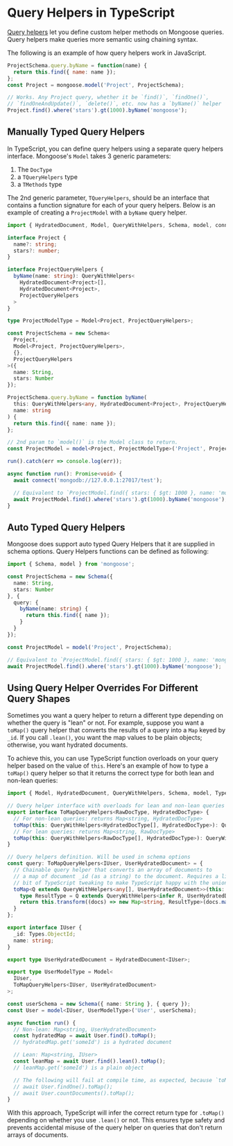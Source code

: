 # Query Helpers in TypeScript

[Query helpers](http://thecodebarbarian.com/mongoose-custom-query-methods.html) let you define custom helper methods on Mongoose queries.
Query helpers make queries more semantic using chaining syntax.

The following is an example of how query helpers work in JavaScript.

```javascript
ProjectSchema.query.byName = function(name) {
  return this.find({ name: name });
};
const Project = mongoose.model('Project', ProjectSchema);

// Works. Any Project query, whether it be `find()`, `findOne()`,
// `findOneAndUpdate()`, `delete()`, etc. now has a `byName()` helper
Project.find().where('stars').gt(1000).byName('mongoose');
```

## Manually Typed Query Helpers

In TypeScript, you can define query helpers using a separate query helpers interface.
Mongoose's `Model` takes 3 generic parameters:

1. The `DocType`
2. a `TQueryHelpers` type
3. a `TMethods` type

The 2nd generic parameter, `TQueryHelpers`, should be an interface that contains a function signature for each of your query helpers.
Below is an example of creating a `ProjectModel` with a `byName` query helper.

```typescript
import { HydratedDocument, Model, QueryWithHelpers, Schema, model, connect } from 'mongoose';

interface Project {
  name?: string;
  stars?: number;
}

interface ProjectQueryHelpers {
  byName(name: string): QueryWithHelpers<
    HydratedDocument<Project>[],
    HydratedDocument<Project>,
    ProjectQueryHelpers
  >
}

type ProjectModelType = Model<Project, ProjectQueryHelpers>;

const ProjectSchema = new Schema<
  Project,
  Model<Project, ProjectQueryHelpers>,
  {},
  ProjectQueryHelpers
>({
  name: String,
  stars: Number
});

ProjectSchema.query.byName = function byName(
  this: QueryWithHelpers<any, HydratedDocument<Project>, ProjectQueryHelpers>,
  name: string
) {
  return this.find({ name: name });
};

// 2nd param to `model()` is the Model class to return.
const ProjectModel = model<Project, ProjectModelType>('Project', ProjectSchema);

run().catch(err => console.log(err));

async function run(): Promise<void> {
  await connect('mongodb://127.0.0.1:27017/test');

  // Equivalent to `ProjectModel.find({ stars: { $gt: 1000 }, name: 'mongoose' })`
  await ProjectModel.find().where('stars').gt(1000).byName('mongoose');
}
```

## Auto Typed Query Helpers

Mongoose does support auto typed Query Helpers that it are supplied in schema options.
Query Helpers functions can be defined as following:

```typescript
import { Schema, model } from 'mongoose';

const ProjectSchema = new Schema({
  name: String,
  stars: Number
}, {
  query: {
    byName(name: string) {
      return this.find({ name });
    }
  }
});

const ProjectModel = model('Project', ProjectSchema);

// Equivalent to `ProjectModel.find({ stars: { $gt: 1000 }, name: 'mongoose' })`
await ProjectModel.find().where('stars').gt(1000).byName('mongoose');
```

## Using Query Helper Overrides For Different Query Shapes

Sometimes you want a query helper to return a different type depending on whether the query is "lean" or not.
For example, suppose you want a `toMap()` query helper that converts the results of a query into a `Map` keyed by `_id`.
If you call `.lean()`, you want the map values to be plain objects; otherwise, you want hydrated documents.

To achieve this, you can use TypeScript function overloads on your query helper based on the value of `this`.
Here's an example of how to type a `toMap()` query helper so that it returns the correct type for both lean and non-lean queries:

```typescript
import { Model, HydratedDocument, QueryWithHelpers, Schema, model, Types } from 'mongoose';

// Query helper interface with overloads for lean and non-lean queries
export interface ToMapQueryHelpers<RawDocType, HydratedDocType> {
  // For non-lean queries: returns Map<string, HydratedDocType>
  toMap(this: QueryWithHelpers<HydratedDocType[], HydratedDocType>): QueryWithHelpers<Map<string, HydratedDocType>, HydratedDocType>;
  // For lean queries: returns Map<string, RawDocType>
  toMap(this: QueryWithHelpers<RawDocType[], HydratedDocType>): QueryWithHelpers<Map<string, RawDocType>, HydratedDocType>;
}

// Query helpers definition. Will be used in schema options
const query: ToMapQueryHelpers<IUser, UserHydratedDocument> = {
  // Chainable query helper that converts an array of documents to
  // a map of document _id (as a string) to the document. Requires a little
  // bit of TypeScript tweaking to make TypeScript happy with the union type in `this`
  toMap<Q extends QueryWithHelpers<any[], UserHydratedDocument>>(this: Q) {
    type ResultType = Q extends QueryWithHelpers<infer R, UserHydratedDocument> ? Q : never;
    return this.transform((docs) => new Map<string, ResultType>(docs.map(doc => [doc._id.toString(), doc])));
  }
};

export interface IUser {
  _id: Types.ObjectId;
  name: string;
}

export type UserHydratedDocument = HydratedDocument<IUser>;

export type UserModelType = Model<
  IUser,
  ToMapQueryHelpers<IUser, UserHydratedDocument>
>;

const userSchema = new Schema({ name: String }, { query });
const User = model<IUser, UserModelType>('User', userSchema);

async function run() {
  // Non-lean: Map<string, UserHydratedDocument>
  const hydratedMap = await User.find().toMap();
  // hydratedMap.get('someId') is a hydrated document

  // Lean: Map<string, IUser>
  const leanMap = await User.find().lean().toMap();
  // leanMap.get('someId') is a plain object

  // The following will fail at compile time, as expected, because `toMap()` shouldn't work with single documents or numbers
  // await User.findOne().toMap();
  // await User.countDocuments().toMap();
}
```

With this approach, TypeScript will infer the correct return type for `.toMap()` depending on whether you use `.lean()` or not. This ensures type safety and prevents accidental misuse of the query helper on queries that don't return arrays of documents.
